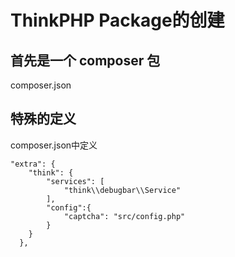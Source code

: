 # ThinkPHP Package的创建

## 首先是一个 composer 包
composer.json

## 特殊的定义
composer.json中定义

~~~
"extra": {
    "think": {
        "services": [
            "think\\debugbar\\Service"
        ],
        "config":{
            "captcha": "src/config.php"
        }  
    }
  },
~~~
